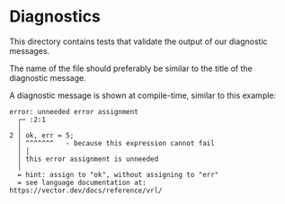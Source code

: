 # Diagnostics

This directory contains tests that validate the output of our diagnostic
messages.

The name of the file should preferably be similar to the title of the diagnostic
message.

A diagnostic message is shown at compile-time, similar to this example:

```text
error: unneeded error assignment
  ┌─ :2:1
  │
2 │ ok, err = 5;
  │ ^^^^^^^   - because this expression cannot fail
  │ │
  │ this error assignment is unneeded
  │
  = hint: assign to "ok", without assigning to "err"
  = see language documentation at: https://vector.dev/docs/reference/vrl/
```
